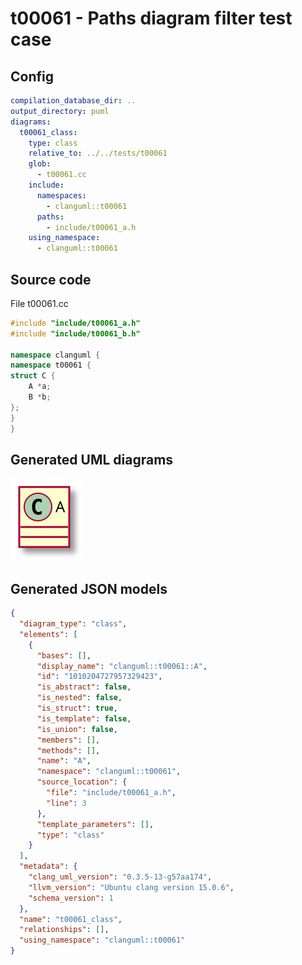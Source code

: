 # t00061 - Paths diagram filter test case
## Config
```yaml
compilation_database_dir: ..
output_directory: puml
diagrams:
  t00061_class:
    type: class
    relative_to: ../../tests/t00061
    glob:
      - t00061.cc
    include:
      namespaces:
        - clanguml::t00061
      paths:
        - include/t00061_a.h
    using_namespace:
      - clanguml::t00061
```
## Source code
File t00061.cc
```cpp
#include "include/t00061_a.h"
#include "include/t00061_b.h"

namespace clanguml {
namespace t00061 {
struct C {
    A *a;
    B *b;
};
}
}
```
## Generated UML diagrams
![t00061_class](./t00061_class.svg "Paths diagram filter test case")
## Generated JSON models
```json
{
  "diagram_type": "class",
  "elements": [
    {
      "bases": [],
      "display_name": "clanguml::t00061::A",
      "id": "1010204727957329423",
      "is_abstract": false,
      "is_nested": false,
      "is_struct": true,
      "is_template": false,
      "is_union": false,
      "members": [],
      "methods": [],
      "name": "A",
      "namespace": "clanguml::t00061",
      "source_location": {
        "file": "include/t00061_a.h",
        "line": 3
      },
      "template_parameters": [],
      "type": "class"
    }
  ],
  "metadata": {
    "clang_uml_version": "0.3.5-13-g57aa174",
    "llvm_version": "Ubuntu clang version 15.0.6",
    "schema_version": 1
  },
  "name": "t00061_class",
  "relationships": [],
  "using_namespace": "clanguml::t00061"
}
```
